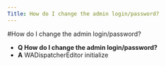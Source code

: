 ```yaml
---
Title: How do I change the admin login/password?
---
```

#How do I change the admin login/password?
- **Q How do I change the admin login/password?**
- **A** WADispatcherEditor initialize

